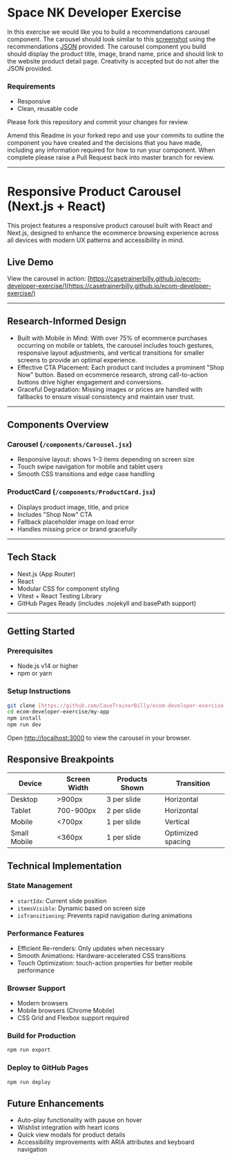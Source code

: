 # Space NK Developer Exercise

In this exercise we would like you to build a recommendations carousel component. The carousel should look similar to this [screenshot](recommendations-screenshot.png) using the recommendations [JSON](data/recommendations.json) provided. The carousel component you build should display the product title, image, brand name, price and should link to the website product detail page. Creativity is accepted but do not alter the JSON provided.

### Requirements
* Responsive
* Clean, reusable code

Please fork this repository and commit your changes for review.

Amend this Readme in your forked repo and use your commits to outline the component you have created and the decisions that you have made, including any information required for how to run your component. When complete please raise a Pull Request back into master branch for review.

---

# Responsive Product Carousel (Next.js + React)

This project features a responsive product carousel built with React and Next.js, designed to enhance the ecommerce browsing experience across all devices with modern UX patterns and accessibility in mind.

## Live Demo

View the carousel in action: [https://casetrainerbilly.github.io/ecom-developer-exercise/](https://casetrainerbilly.github.io/ecom-developer-exercise/)

---

## Research-Informed Design

- Built with Mobile in Mind: With over 75% of ecommerce purchases occurring on mobile or tablets, the carousel includes touch gestures, responsive layout adjustments, and vertical transitions for smaller screens to provide an optimal experience.
- Effective CTA Placement: Each product card includes a prominent "Shop Now" button. Based on ecommerce research, strong call-to-action buttons drive higher engagement and conversions.
- Graceful Degradation: Missing images or prices are handled with fallbacks to ensure visual consistency and maintain user trust.

---

## Components Overview

### Carousel (`/components/Carousel.jsx`)
- Responsive layout: shows 1–3 items depending on screen size
- Touch swipe navigation for mobile and tablet users
- Smooth CSS transitions and edge case handling

### ProductCard (`/components/ProductCard.jsx`)
- Displays product image, title, and price
- Includes "Shop Now" CTA
- Fallback placeholder image on load error
- Handles missing price or brand gracefully

---

## Tech Stack

- Next.js (App Router)
- React
- Modular CSS for component styling
- Vitest + React Testing Library
- GitHub Pages Ready (includes .nojekyll and basePath support)

---

## Getting Started

### Prerequisites

- Node.js v14 or higher
- npm or yarn

### Setup Instructions

```bash
git clone [https://github.com/CaseTrainerBilly/ecom-developer-exercise.git]
cd ecom-developer-exercise/my-app
npm install
npm run dev
```

Open [http://localhost:3000](http://localhost:3000) to view the carousel in your browser.

## Responsive Breakpoints

| Device | Screen Width | Products Shown | Transition |
|--------|-------------|----------------|------------|
| Desktop | >900px | 3 per slide | Horizontal |
| Tablet | 700-900px | 2 per slide | Horizontal |
| Mobile | <700px | 1 per slide | Vertical |
| Small Mobile | <360px | 1 per slide | Optimized spacing |

## Technical Implementation

### State Management
- `startIdx`: Current slide position
- `itemsVisible`: Dynamic based on screen size
- `isTransitioning`: Prevents rapid navigation during animations

### Performance Features
- Efficient Re-renders: Only updates when necessary
- Smooth Animations: Hardware-accelerated CSS transitions
- Touch Optimization: touch-action properties for better mobile performance

### Browser Support
- Modern browsers
- Mobile browsers (Chrome Mobile)
- CSS Grid and Flexbox support required


### Build for Production
```bash
npm run export
```

### Deploy to GitHub Pages
```bash
npm run deploy
```

## Future Enhancements

- Auto-play functionality with pause on hover
- Wishlist integration with heart icons
- Quick view modals for product details
- Accessibility improvements with ARIA attributes and keyboard navigation
